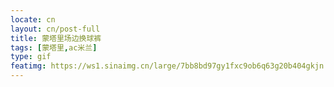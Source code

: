 ```yaml
---
locate: cn
layout: cn/post-full
title: 蒙塔里场边换球裤
tags: [蒙塔里,ac米兰]
type: gif
featimg: https://ws1.sinaimg.cn/large/7bb8bd97gy1fxc9ob6q63g20b404gkjn.gif
---
```

